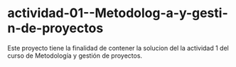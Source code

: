 # actividad-01--Metodolog-a-y-gesti-n-de-proyectos
Este proyecto tiene la finalidad de contener la solucion del la actividad 1 del curso de Metodología y gestión de proyectos.
